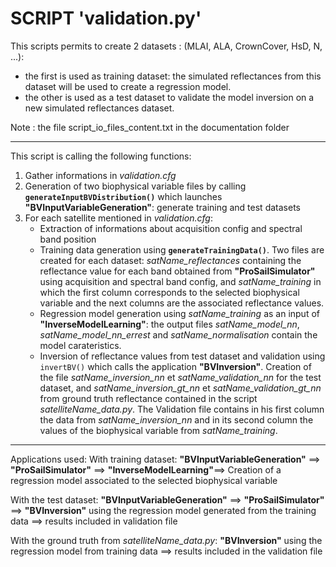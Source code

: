 **SCRIPT 'validation.py'**
======================

This scripts permits to create 2 datasets : (MLAI, ALA, CrownCover, HsD, N, ...):
* the first is used as training dataset: the simulated reflectances from this dataset will be used to create a regression model.
* the other is used as a test dataset to validate the model inversion on a new simulated reflectances dataset.

Note : the file script_io_files_content.txt in the documentation folder

------------------------------------------------------------------------------------------------------------------------------------
This script is calling the following functions:
1. Gather informations in *validation.cfg*
2. Generation of two biophysical variable files by calling **<code>generateInputBVDistribution()</code>** which launches **"BVInputVariableGeneration"**: generate training and test datasets
3. For each satellite mentioned in *validation.cfg*:
	- Extraction of informations about acquisition config and spectral band position
	- Training data generation using **<code>generateTrainingData()</code>**. Two files are created for each dataset: *satName_reflectances* containing the reflectance value for each band obtained from **"ProSailSimulator"** using acquisition and spectral band config, and *satName_training* in which the first column corresponds to the selected biophysical variable and the next columns are the associated reflectance values.
	- Regression model generation using *satName_training* as an input of **"InverseModelLearning"**: the output files *satName_model_nn*, *satName_model_nn_errest* and *satName_normalisation* contain the model carateristics.
	- Inversion of reflectance values from test dataset and validation using <code>invertBV()</code> which calls the application **"BVInversion"**. Creation of the file *satName_inversion_nn* et *satName_validation_nn* for the test dataset, and *satName_inversion_gt_nn* et *satName_validation_gt_nn* from ground truth reflectance contained in the script *satelliteName_data.py*. The Validation file contains in his first column the data from *satName_inversion_nn* and in its second column the values of the biophysical variable from *satName_training*.

------------------------------------------------------------------------------------------------------------------------------------
Applications used:
With training dataset:
**"BVInputVariableGeneration"** ==> **"ProSailSimulator"** ==> **"InverseModelLearning"**==> Creation of a regression model associated to the selected biophysical variable

With the test dataset:
**"BVInputVariableGeneration"** ==> **"ProSailSimulator"** ==> **"BVInversion"** using the regression model generated from the training data ==> results included in validation file

With the ground truth from *satelliteName_data.py*:
**"BVInversion"** using the regression model from training data ==> results included in the validation file